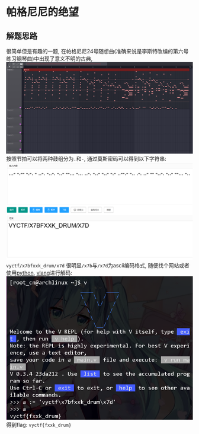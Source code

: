 # 帕格尼尼的绝望

## 解题思路
很简单但是有趣的一题, 在帕格尼尼24号随想曲(准确来说是李斯特改编的第六号练习钢琴曲)中出现了意义不明的古典,
![midi](./midi.png)
按照节拍可以将两种鼓组分为`.`和`-`, 通过莫斯密码可以得到以下字符串:
![moss](./moss.png)
`vyctf/x7bfxxk_drum/x7d`
很明显`/x7b`与`/x7d`为ascii编码格式, 随便找个网站或者使用[python](https://www.python.org/), [vlang](https://vlang.io/)进行解码:
![midi](./vlang.png)
得到flag:
`vyctf{fxxk_drum}`